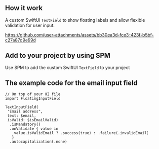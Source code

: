 ## How it work

A custom SwiftUI `TextField` to show floating labels and allow flexible validation for user input.

https://github.com/user-attachments/assets/bb30ea3d-fce3-423f-b5bf-c27a87d9e99d

## Add to your project by using SPM
Use SPM to add the custom SwiftUI `TextField` to your project

## The example code for the email input field

```
// On top of your UI file 
import FloatingInputField

TextInputField(
 "Email address",
 text: $email,
 isValid: $isEmailValid)
  .isMandatory()
  .onValidate { value in
    value.isValidEmail ? .success(true) : .failure(.invalidEmail)
   }
  .autocapitalization(.none)
```


